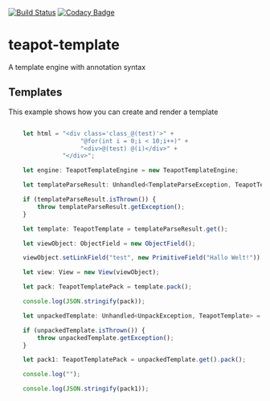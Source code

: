 [![Build Status](https://travis-ci.com/exellian/teapot-template.svg?branch=master)](https://travis-ci.com/exellian/teapot-template) [![Codacy Badge](https://api.codacy.com/project/badge/Grade/aaa8b233d1c045d2baf7c346aff4bbc8)](https://www.codacy.com/manual/exellian/teapot-template?utm_source=github.com&amp;utm_medium=referral&amp;utm_content=exellian/teapot-template&amp;utm_campaign=Badge_Grade)

# teapot-template
 A template engine with annotation syntax
## Templates
 This example shows how you can create and render a template
 
```typescript

    let html = "<div class='class_@(test)'>" +
                    "@for(int i = 0;i < 10;i++)" +
                    "<div>@(test) @(i)</div>" +
               "</div>";

    let engine: TeapotTemplateEngine = new TeapotTemplateEngine;

    let templateParseResult: Unhandled<TemplateParseException, TeapotTemplate> = engine.parse(html);

    if (templateParseResult.isThrown()) {
        throw templateParseResult.getException();
    }

    let template: TeapotTemplate = templateParseResult.get();

    let viewObject: ObjectField = new ObjectField();

    viewObject.setLinkField("test", new PrimitiveField("Hallo Welt!"));

    let view: View = new View(viewObject);

    let pack: TeapotTemplatePack = template.pack();

    console.log(JSON.stringify(pack));

    let unpackedTemplate: Unhandled<UnpackException, TeapotTemplate> = engine.fromPack(pack);

    if (unpackedTemplate.isThrown()) {
        throw unpackedTemplate.getException();
    }

    let pack1: TeapotTemplatePack = unpackedTemplate.get().pack();

    console.log("");

    console.log(JSON.stringify(pack1));


```
 
